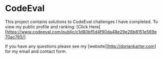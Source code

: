 CodeEval
========

This project contains solutions to CodeEval challenges I have completed.
To view my public profile and ranking: [Click Here][https://www.codeeval.com/public/c1d80bf5d4f90da48e29e26b8151e569e70ac765/]

If you have any questions please see my [website][http://doriankarter.com] for my email and contact form.
